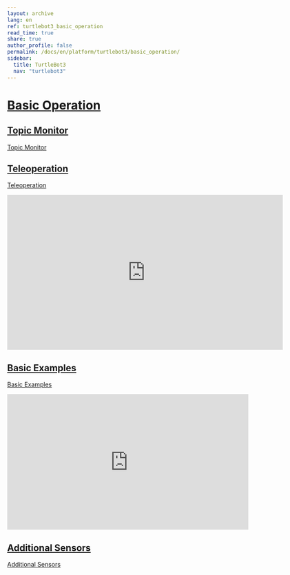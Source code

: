 ```yaml
---
layout: archive
lang: en
ref: turtlebot3_basic_operation
read_time: true
share: true
author_profile: false
permalink: /docs/en/platform/turtlebot3/basic_operation/
sidebar:
  title: TurtleBot3
  nav: "turtlebot3"
---
```


<div style="counter-reset: h1 19"></div>

# [Basic Operation](#basic-operation)

## [Topic Monitor](topic-monitor)
[Topic Monitor]

## [Teleoperation](teleoperation)
[Teleoperation]

<iframe width="640" height="360" src="https://www.youtube.com/embed/Z4s18hlazb4" frameborder="0" allowfullscreen></iframe>

## [Basic Examples](basic-examples)
[Basic Examples]

<iframe width="560" height="315" src="https://www.youtube.com/embed/Xg1pKFQY5p4" frameborder="0" allow="autoplay; encrypted-media" allowfullscreen></iframe>

## [Additional Sensors](additional-sensors)
[Additional Sensors]

[Topic Monitor]: /docs/en/platform/turtlebot3/topic_monitor/
[Teleoperation]: /docs/en/platform/turtlebot3/teleoperation/
[Basic Examples]: /docs/en/platform/turtlebot3/basic_examples/
[Additional Sensors]: /docs/en/platform/turtlebot3/additional_sensors/
